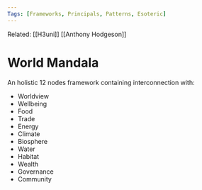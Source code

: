 ```yaml
---
Tags: [Frameworks, Principals, Patterns, Esoteric]
---
```

Related: [[H3uni]] [[Anthony Hodgeson]]

# World Mandala
An holistic 12 nodes framework containing interconnection with:

- Worldview
- Wellbeing
- Food
- Trade
- Energy
- Climate
- Biosphere
- Water
- Habitat
- Wealth
- Governance
- Community
